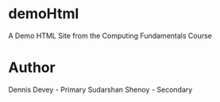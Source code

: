 # demoHtml
A Demo HTML Site from the Computing Fundamentals Course

# Author
Dennis Devey - Primary
Sudarshan Shenoy - Secondary
